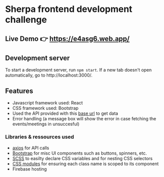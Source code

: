 # Sherpa frontend development challenge

## Live Demo 👉  https://e4asg6.web.app/

## Development server
To start a development server, run `npm start`. If a new tab doesn't open automatically, go to http://localhost:3000/.

## Features

- Javascript framework used: React
- CSS framework used: Bootstrap
- Used the API provided with this [base url](https://tt-sherpa-backend.herokuapp.com) to get data
- Error handling (a message box will show the error in case fetching the events/meetings in unsuccesful)

### Libraries & ressources used

- [axios](https://github.com/axios/axios) for API calls
- [Bootstrap](https://github.com/twbs/bootstrap) for misc UI components such as buttons, spinners, etc.
- [SCSS](https://github.com/sass/sass) to easilty declare CSS variables and for nesting CSS selectors
- [CSS modules](https://github.com/css-modules/css-modules) for ensuring each class name is scoped to its component
- Firebase hosting
